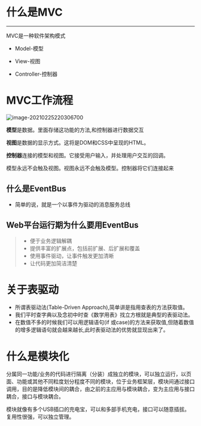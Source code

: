 # 什么是MVC
*****
MVC是一种软件架构模式
* Model-模型

* View-视图

* Controller-控制器

  

  





# MVC工作流程



![image-20210225220306700](C:\Users\Administrator\AppData\Roaming\Typora\typora-user-images\image-20210225220306700.png)

**模型**是数据。里面存储这功能的方法,和控制器进行数据交互

**视图**是数据的显示方式。这将是DOM和CSS中呈现的HTML。

**控制器**连接的模型和视图。它接受用户输入，并处理用户交互的回调。

模型永远不会触及视图。视图永远不会触及模型。控制器将它们连接起来



## 什么是EventBus



* 简单的说，就是一个以事件为驱动的消息服务总线



## Web平台运行期为什么要用EventBus



> - 便于业务逻辑解耦
> - 提供丰富的扩展点，包括前扩展、后扩展和覆盖
> - 使用事件驱动，让事件触发更加清晰
> - 让代码更加简洁清楚



# 关于表驱动

* 所谓表驱动法(Table-Driven Approach),简单讲是指用查表的方法获取值。
* 我们平时查字典以及念初中时查《数学用表》找立方根就是典型的表驱动法。
* 在数值不多的时候我们可以用逻辑语句(if 或case)的方法来获取值,但随着数值的增多逻辑语句就会越来越长,此时表驱动法的优势就显现出来了。

# 什么是模块化

分属同一功能/业务的代码进行隔离（分装）成独立的模块，可以独立运行，以页面、功能或其他不同粒度划分程度不同的模块，位于业务框架层，模块间通过接口调用，目的是降低模块间的耦合，由之前的主应用与模块耦合，变为主应用与接口耦合，接口与模块耦合。

模块就像有多个USB插口的充电宝，可以和多部手机充电，接口可以随意插拔。复用性很强，可以独立管理。


